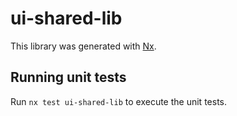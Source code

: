 # ui-shared-lib

This library was generated with [Nx](https://nx.dev).

## Running unit tests

Run `nx test ui-shared-lib` to execute the unit tests.
